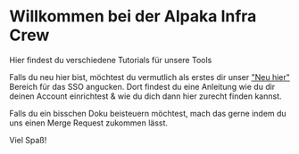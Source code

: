 # Willkommen bei der Alpaka Infra Crew

Hier findest du verschiedene Tutorials für unsere Tools

Falls du neu hier bist, möchtest du vermutlich als erstes dir unser ["Neu hier"](alpakasso/index.md) Bereich für das SSO angucken. Dort findest du eine Anleitung wie du dir deinen Account einrichtest & wie du dich dann hier zurecht finden kannst.

Falls du ein bisschen Doku beisteuern möchtest, mach das gerne indem du uns einen Merge Request zukommen lässt.

Viel Spaß!
